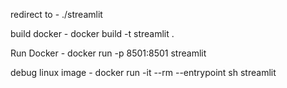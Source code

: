 redirect to - ./streamlit

build docker - docker build -t streamlit .

Run Docker - docker run -p 8501:8501 streamlit

debug linux image - docker run -it --rm --entrypoint sh streamlit
